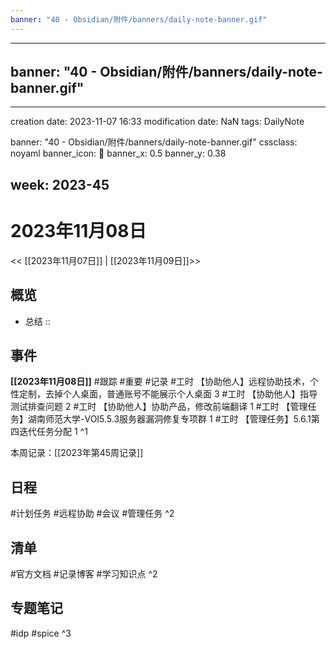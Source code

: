 ```yaml
---
banner: "40 - Obsidian/附件/banners/daily-note-banner.gif"
---
```


---
banner: "40 - Obsidian/附件/banners/daily-note-banner.gif"
---
---
creation date: 2023-11-07 16:33
modification date: NaN
tags: DailyNote

banner: "40 - Obsidian/附件/banners/daily-note-banner.gif"
cssclass: noyaml
banner_icon: 💌
banner_x: 0.5
banner_y: 0.38

week: 2023-45
---

# 2023年11月08日

<< [[2023年11月07日]] | [[2023年11月09日]]>>


## 概览
- 总结 :: 
## 事件
**[[2023年11月08日]]**
#跟踪 
#重要 
#记录 
#工时 【协助他人】远程协助技术，个性定制，去掉个人桌面，普通账号不能展示个人桌面 3
#工时 【协助他人】指导测试排查问题 2
#工时 【协助他人】协助产品，修改前端翻译 1
#工时 【管理任务】湖南师范大学-VOI5.5.3服务器漏洞修复专项群 1
#工时 【管理任务】5.6.1第四迭代任务分配 1
^1

本周记录：[[2023年第45周记录]]

## 日程
#计划任务
#远程协助
#会议
#管理任务 
^2
## 清单
#官方文档
#记录博客
#学习知识点
^2

## 专题笔记
#idp
#spice
^3